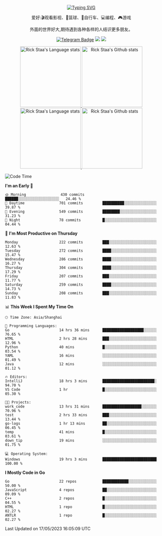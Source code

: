 <div align="center"> 

[![Typing SVG](https://readme-typing-svg.herokuapp.com?size=25&duration=2500&color=eeeeee&vCenter=true&width=200&height=40&lines=Hi+there+%F0%9F%91%8B%F0%9F%8F%BB;I'm+DanBai)](https://git.io/typing-svg)

爱好:🎬观看影视、🏀篮球、🚴自行车、💻编程、🎮游戏

外面的世界好大,期待遇到各种各样的人结识更多朋友。

[![Telegram Badge](https://img.shields.io/badge/-Telegram-blue?style=flat&logo=Telegram&logoColor=white)](https://t.me/danbai9420) 
[![](https://img.shields.io/badge/-Blog-brightgreen?style=flat&logo=Blogger&logoColor=white)](https://p00q.cn)
[![](https://img.shields.io/badge/-Email-red?style=flat&logo=Mail.Ru&logoColor=white)](mailto:danbai@88.com)
</div>

<!-- Light Mode -->
<div align="center"> 
<a href="https://github.com/anuraghazra/github-readme-stats#gh-light-mode-only">
<img height=200 src="https://github-readme-stats-git-master-rstaa-rickstaa.vercel.app/api/top-langs/?username=danbai225&layout=compact&langs_count=10&hide_border=1&role=OWNER,COLLABORATOR#gh-light-mode-only" alt="Rick Staa's Language stats" />
</a>
<a href="https://github.com/anuraghazra/github-readme-stats#gh-light-mode-only">
<img height=200 src="https://github-readme-stats-git-master-rstaa-rickstaa.vercel.app/api?username=danbai225&show_icons=true&count_private=true&line_height=28&hide_border=1&include_all_commits=true&card_width=450&role=OWNER,COLLABORATOR&exclude_repo=github-readme-stats#gh-light-mode-only" alt="Rick Staa's Github stats" />
</a>
</div>

<!-- Dark Mode -->
<div align="center"> 
<a href="https://github.com/anuraghazra/github-readme-stats#gh-dark-mode-only">
<img height=200 src="https://github-readme-stats-git-master-rstaa-rickstaa.vercel.app/api/top-langs/?username=danbai225&layout=compact&langs_count=10&hide_border=1&role=OWNER,COLLABORATOR&theme=github_dark#gh-dark-mode-only" alt="Rick Staa's Language stats" />
</a>
<a href="https://github.com/anuraghazra/github-readme-stats#gh-dark-mode-only">
<img height=200 src="https://github-readme-stats-git-master-rstaa-rickstaa.vercel.app/api?username=danbai225&show_icons=true&count_private=true&line_height=28&hide_border=1&include_all_commits=true&card_width=450&role=OWNER,COLLABORATOR&exclude_repo=github-readme-stats&theme=github_dark#gh-dark-mode-only" alt="Rick Staa's Github stats" />
</a>
</div>

<!--START_SECTION:waka-->
![Code Time](http://img.shields.io/badge/Code%20Time-305%20hrs%2046%20mins-blue)

**I'm an Early 🐤** 

```text
🌞 Morning                430 commits         ██████░░░░░░░░░░░░░░░░░░░   24.46 % 
🌆 Daytime                701 commits         ██████████░░░░░░░░░░░░░░░   39.87 % 
🌃 Evening                549 commits         ████████░░░░░░░░░░░░░░░░░   31.23 % 
🌙 Night                  78 commits          █░░░░░░░░░░░░░░░░░░░░░░░░   04.44 % 
```
📅 **I'm Most Productive on Thursday** 

```text
Monday                   222 commits         ███░░░░░░░░░░░░░░░░░░░░░░   12.63 % 
Tuesday                  272 commits         ████░░░░░░░░░░░░░░░░░░░░░   15.47 % 
Wednesday                286 commits         ████░░░░░░░░░░░░░░░░░░░░░   16.27 % 
Thursday                 304 commits         ████░░░░░░░░░░░░░░░░░░░░░   17.29 % 
Friday                   207 commits         ███░░░░░░░░░░░░░░░░░░░░░░   11.77 % 
Saturday                 259 commits         ████░░░░░░░░░░░░░░░░░░░░░   14.73 % 
Sunday                   208 commits         ███░░░░░░░░░░░░░░░░░░░░░░   11.83 % 
```


📊 **This Week I Spent My Time On** 

```text
🕑︎ Time Zone: Asia/Shanghai

💬 Programming Languages: 
Go                       14 hrs 36 mins      ███████████████████░░░░░░   76.65 % 
HTML                     2 hrs 28 mins       ███░░░░░░░░░░░░░░░░░░░░░░   12.96 % 
Python                   40 mins             █░░░░░░░░░░░░░░░░░░░░░░░░   03.54 % 
YAML                     16 mins             ░░░░░░░░░░░░░░░░░░░░░░░░░   01.49 % 
Java                     12 mins             ░░░░░░░░░░░░░░░░░░░░░░░░░   01.12 % 

🔥 Editors: 
IntelliJ                 18 hrs 3 mins       ████████████████████████░   94.70 % 
VS Code                  1 hr                █░░░░░░░░░░░░░░░░░░░░░░░░   05.30 % 

🐱‍💻 Projects: 
work_code                13 hrs 31 mins      ██████████████████░░░░░░░   70.96 % 
test                     2 hrs 33 mins       ███░░░░░░░░░░░░░░░░░░░░░░   13.44 % 
go-logs                  1 hr 13 mins        ██░░░░░░░░░░░░░░░░░░░░░░░   06.45 % 
temp                     41 mins             █░░░░░░░░░░░░░░░░░░░░░░░░   03.61 % 
down_tip                 19 mins             ░░░░░░░░░░░░░░░░░░░░░░░░░   01.75 % 

💻 Operating System: 
Windows                  19 hrs 3 mins       █████████████████████████   100.00 % 
```

**I Mostly Code in Go** 

```text
Go                       22 repos            ████████████░░░░░░░░░░░░░   50.00 % 
JavaScript               4 repos             ██░░░░░░░░░░░░░░░░░░░░░░░   09.09 % 
C++                      2 repos             █░░░░░░░░░░░░░░░░░░░░░░░░   04.55 % 
HTML                     1 repo              █░░░░░░░░░░░░░░░░░░░░░░░░   02.27 % 
ANTLR                    1 repo              █░░░░░░░░░░░░░░░░░░░░░░░░   02.27 % 
```




 Last Updated on 17/05/2023 16:05:09 UTC
<!--END_SECTION:waka-->
